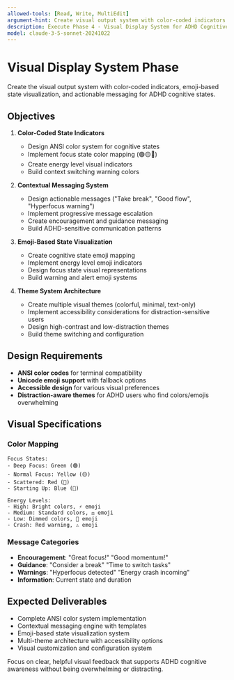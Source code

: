 ```yaml
---
allowed-tools: [Read, Write, MultiEdit]
argument-hint: Create visual output system with color-coded indicators and actionable messaging
description: Execute Phase 4 - Visual Display System for ADHD Cognitive Statusline
model: claude-3-5-sonnet-20241022
---
```


# Visual Display System Phase

Create the visual output system with color-coded indicators, emoji-based state visualization, and actionable messaging for ADHD cognitive states.

## Objectives

1. **Color-Coded State Indicators**
   - Design ANSI color system for cognitive states
   - Implement focus state color mapping (🟢🟡🔴)
   - Create energy level visual indicators
   - Build context switching warning colors

2. **Contextual Messaging System**
   - Design actionable messages ("Take break", "Good flow", "Hyperfocus warning")
   - Implement progressive message escalation
   - Create encouragement and guidance messaging
   - Build ADHD-sensitive communication patterns

3. **Emoji-Based State Visualization**
   - Create cognitive state emoji mapping
   - Implement energy level emoji indicators
   - Design focus state visual representations
   - Build warning and alert emoji systems

4. **Theme System Architecture**
   - Create multiple visual themes (colorful, minimal, text-only)
   - Implement accessibility considerations for distraction-sensitive users
   - Design high-contrast and low-distraction themes
   - Build theme switching and configuration

## Design Requirements

- **ANSI color codes** for terminal compatibility
- **Unicode emoji support** with fallback options
- **Accessible design** for various visual preferences
- **Distraction-aware themes** for ADHD users who find colors/emojis overwhelming

## Visual Specifications

### Color Mapping
```
Focus States:
- Deep Focus: Green (🟢)
- Normal Focus: Yellow (🟡)
- Scattered: Red (🔴)
- Starting Up: Blue (🔵)

Energy Levels:
- High: Bright colors, ⚡ emoji
- Medium: Standard colors, ⚖️ emoji
- Low: Dimmed colors, 🔋 emoji
- Crash: Red warning, ⚠️ emoji
```

### Message Categories
- **Encouragement**: "Great focus!" "Good momentum!"
- **Guidance**: "Consider a break" "Time to switch tasks"
- **Warnings**: "Hyperfocus detected" "Energy crash incoming"
- **Information**: Current state and duration

## Expected Deliverables

- Complete ANSI color system implementation
- Contextual messaging engine with templates
- Emoji-based state visualization system
- Multi-theme architecture with accessibility options
- Visual customization and configuration system

Focus on clear, helpful visual feedback that supports ADHD cognitive awareness without being overwhelming or distracting.